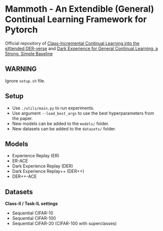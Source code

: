 # Mammoth - An Extendible (General) Continual Learning Framework for Pytorch

Official repository of [Class-Incremental Continual Learning into the eXtended DER-verse](https://arxiv.org/abs/2201.00766) and [Dark Experience for General Continual Learning: a Strong, Simple Baseline](https://papers.nips.cc/paper/2020/hash/b704ea2c39778f07c617f6b7ce480e9e-Abstract.html)

## WARNING
Ignore `setup.sh` file.
## Setup

+ Use `./utils/main.py` to run experiments.
+ Use argument `--load_best_args` to use the best hyperparameters from the paper.
+ New models can be added to the `models/` folder.
+ New datasets can be added to the `datasets/` folder.

## Models

+ Experience Replay (ER)
+ ER-ACE
+ Dark Experience Replay (DER)
+ Dark Experience Replay++ (DER++)
+ DER++-ACE

## Datasets

**Class-Il / Task-IL settings**

+ Sequential CIFAR-10
+ Sequential CIFAR-100
+ Sequential CIFAR-20 (CIFAR-100 with superclasses)

